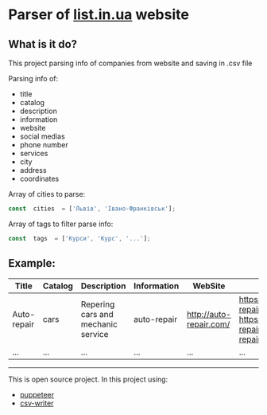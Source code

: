 
# Parser of [list.in.ua](https://list.in.ua/) website

## What is it do?
  
  This project parsing info of companies from website and saving in .csv file
  
  Parsing info of:
  - title
  - catalog
  - description
  - information
  - website
  - social medias
  - phone number
  - services
  - city
  - address
  - coordinates 

Array of cities to parse:
```js
const  cities  = ['Львів', 'Івано-Франківськ'];	
```

Array of tags to filter parse info:
```js
const  tags  = ['Курси', 'Курс', '...'];
```
  
## Example:

| Title | Catalog | Description | Information | WebSite | Social Medias | Phone | Services | City | Address | Coordinates |
| --- | --- | --- | --- | --- | --- | --- | --- | --- | --- | --- |
| Auto-repair | cars | Repering cars and mechanic service | auto-repair | http://auto-repair.com/ | https://instagram.com/auto-repair, https://facebook.com/auto-repair, auto-repair@mail.com | +380 66 501 75-41 | cars, repeirs, auto, mechanic | Kiev | str. Voksalna, 15 | 23°58'47.1 N 49°48'14.7 E |
|...|...|...|...|...|...|...|...|...|...|...|

<hr />
This is open source project.
In this project using:

- [puppeteer](https://pptr.dev/)
- [csv-writer](https://github.com/ryu1kn/csv-writer)




  
